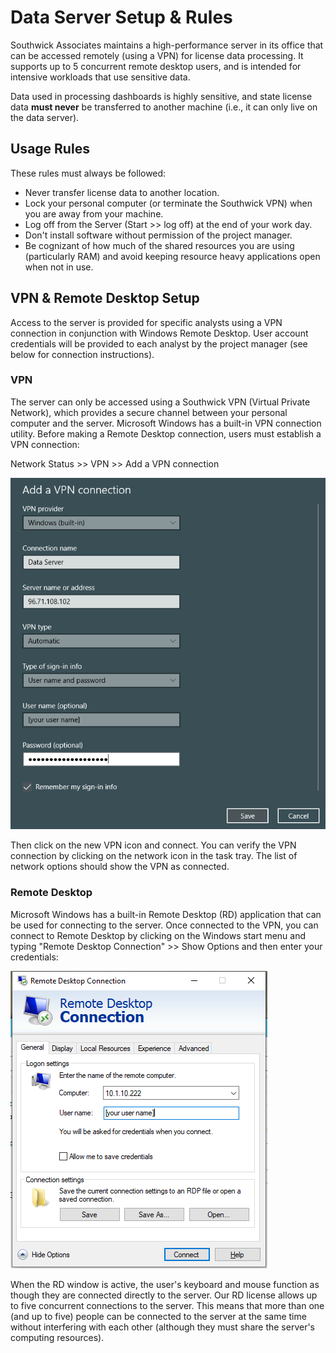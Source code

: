 
# Data Server Setup & Rules

Southwick Associates maintains a high-performance server in its office that can be accessed remotely (using a VPN) for license data processing. It supports up to 5 concurrent remote desktop users, and is intended for intensive workloads that use sensitive data.

Data used in processing dashboards is highly sensitive, and state license data **must never** be transferred to another machine (i.e., it can only live on the data server).

## Usage Rules

These rules must always be followed:

- Never transfer license data to another location.
- Lock your personal computer (or terminate the Southwick VPN) when you are away from your machine.
- Log off from the Server (Start >> log off) at the end of your work day.
- Don't install software without permission of the project manager.
- Be cognizant of how much of the shared resources you are using (particularly RAM) and avoid keeping resource heavy applications open when not in use.

## VPN & Remote Desktop Setup

Access to the server is provided for specific analysts using a VPN connection in conjunction with Windows Remote Desktop. User account credentials will be provided to each analyst by the project manager (see below for connection instructions).

### VPN

The server can only be accessed using a Southwick VPN (Virtual Private Network), which provides a secure channel between your personal computer and the server. Microsoft Windows has a built-in VPN connection utility. Before making a Remote Desktop connection, users must establish a VPN connection:

Network Status >> VPN >> Add a VPN connection

![](img/vpn-connection.png)

Then click on the new VPN icon and connect. You can verify the VPN connection by clicking on the network icon in the task tray. The list of network options should show the VPN as connected. 

### Remote Desktop

Microsoft Windows has a built-in Remote Desktop (RD) application that can be used for connecting to the server. Once connected to the VPN, you can connect to Remote Desktop by clicking on the Windows start menu and typing "Remote Desktop Connection" >> Show Options and then enter your credentials:

![](img/remote-desktop.png)

When the RD window is active, the user's keyboard and mouse function as though they are connected directly to the server. Our RD license allows up to five concurrent connections to the server. This means that more than one (and up to five) people can be connected to the server at the same time without interfering with each other (although they must share the server's computing resources).
